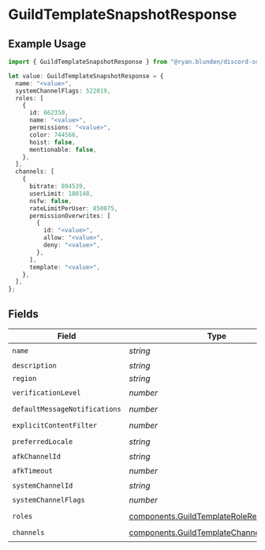 # GuildTemplateSnapshotResponse

## Example Usage

```typescript
import { GuildTemplateSnapshotResponse } from "@ryan.blunden/discord-sdk/models/components";

let value: GuildTemplateSnapshotResponse = {
  name: "<value>",
  systemChannelFlags: 522019,
  roles: [
    {
      id: 662350,
      name: "<value>",
      permissions: "<value>",
      color: 744566,
      hoist: false,
      mentionable: false,
    },
  ],
  channels: [
    {
      bitrate: 894539,
      userLimit: 180148,
      nsfw: false,
      rateLimitPerUser: 850075,
      permissionOverwrites: [
        {
          id: "<value>",
          allow: "<value>",
          deny: "<value>",
        },
      ],
      template: "<value>",
    },
  ],
};
```

## Fields

| Field                                                                                                | Type                                                                                                 | Required                                                                                             | Description                                                                                          |
| ---------------------------------------------------------------------------------------------------- | ---------------------------------------------------------------------------------------------------- | ---------------------------------------------------------------------------------------------------- | ---------------------------------------------------------------------------------------------------- |
| `name`                                                                                               | *string*                                                                                             | :heavy_check_mark:                                                                                   | N/A                                                                                                  |
| `description`                                                                                        | *string*                                                                                             | :heavy_minus_sign:                                                                                   | N/A                                                                                                  |
| `region`                                                                                             | *string*                                                                                             | :heavy_minus_sign:                                                                                   | N/A                                                                                                  |
| `verificationLevel`                                                                                  | *number*                                                                                             | :heavy_check_mark:                                                                                   | N/A                                                                                                  |
| `defaultMessageNotifications`                                                                        | *number*                                                                                             | :heavy_check_mark:                                                                                   | N/A                                                                                                  |
| `explicitContentFilter`                                                                              | *number*                                                                                             | :heavy_check_mark:                                                                                   | N/A                                                                                                  |
| `preferredLocale`                                                                                    | *string*                                                                                             | :heavy_check_mark:                                                                                   | N/A                                                                                                  |
| `afkChannelId`                                                                                       | *string*                                                                                             | :heavy_minus_sign:                                                                                   | N/A                                                                                                  |
| `afkTimeout`                                                                                         | *number*                                                                                             | :heavy_check_mark:                                                                                   | N/A                                                                                                  |
| `systemChannelId`                                                                                    | *string*                                                                                             | :heavy_minus_sign:                                                                                   | N/A                                                                                                  |
| `systemChannelFlags`                                                                                 | *number*                                                                                             | :heavy_check_mark:                                                                                   | N/A                                                                                                  |
| `roles`                                                                                              | [components.GuildTemplateRoleResponse](../../models/components/guildtemplateroleresponse.md)[]       | :heavy_check_mark:                                                                                   | N/A                                                                                                  |
| `channels`                                                                                           | [components.GuildTemplateChannelResponse](../../models/components/guildtemplatechannelresponse.md)[] | :heavy_check_mark:                                                                                   | N/A                                                                                                  |
